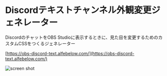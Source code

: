 # Discordテキストチャンネル外観変更ジェネレーター

DiscordのチャットをOBS Studioに表示するときに、見た目を変更するためのカスタムCSSをつくるジェネレーター

[https://obs-discord-text.alfebelow.com/](https://obs-discord-text.alfebelow.com/)

![screen shot](https://user-images.githubusercontent.com/1934979/206889841-84b5872f-9bc6-4618-8be3-fc3662065e7f.png)
